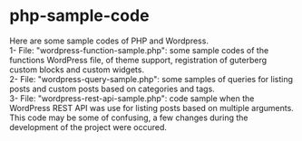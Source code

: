 # php-sample-code

Here are some sample codes of PHP and Wordpress.    
1- File: "wordpress-function-sample.php": some sample codes of the functions WordPress file, of theme support, registration of guterberg custom blocks and custom widgets.  
2- File: "wordpress-query-sample.php": some samples of queries for listing posts and custom posts based on categories and tags.  
3- File: "wordpress-rest-api-sample.php": code sample when the WordPress REST API was use for listing posts based on multiple arguments. This code may be some of confusing,  a few changes during the development of the project were occured.
